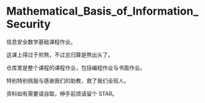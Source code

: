 # Mathematical_Basis_of_Information_Security
信息安全数学基础课程作业。

这课上得过于煎熬，不过总归算是熬出头了。

仓库里是整个课程的课程作业，包括编程作业与书面作业。

特别特别佩服与感谢我们的助教，救了我们全班人。

资料如有需要请自取，伸手前烦请留个 STAR。

